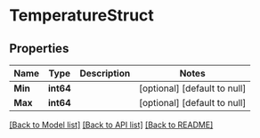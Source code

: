 # TemperatureStruct

## Properties
Name | Type | Description | Notes
------------ | ------------- | ------------- | -------------
**Min** | **int64** |  | [optional] [default to null]
**Max** | **int64** |  | [optional] [default to null]

[[Back to Model list]](../README.md#documentation-for-models) [[Back to API list]](../README.md#documentation-for-api-endpoints) [[Back to README]](../README.md)


